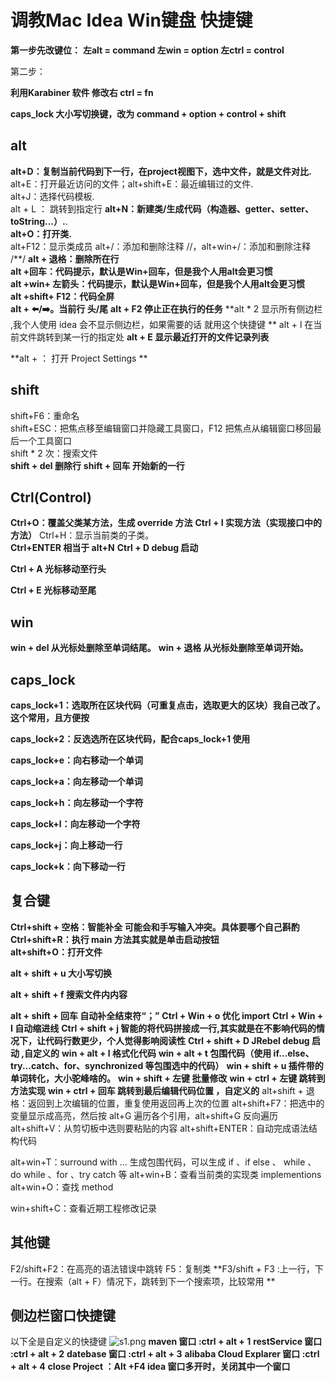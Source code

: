 # 调教Mac Idea Win键盘 快捷键
**第一步先改键位：**
  **左alt = command
  左win = option
  左ctrl = control**	



第二步：

**利用Karabiner 软件 修改右 ctrl  = fn**

**caps_lock 大小写切换键，改为 command + option + control + shift** 

## alt
**alt+D：复制当前代码到下一行，在project视图下，选中文件，就是文件对比.**
alt+E：打开最近访问的文件；alt+shift+E：最近编辑过的文件.  
alt+J：选择代码模板.  
alt + L ： 跳转到指定行 
**alt+N：新建类/生成代码（构造器、getter、setter、toString...）.**.     
**alt+O：打开类.**   
alt+F12：显示类成员
alt+/：添加和删除注释 //，alt+win+/：添加和删除注释 /\**/
**alt + 退格：删除所在行**     
**alt +回车：代码提示，默认是Win+回车，但是我个人用alt会更习惯**     
**alt +win+ 左箭头：代码提示，默认是Win+回车，但是我个人用alt会更习惯**     
**alt +shift+ F12：代码全屏**     
**alt + ⬅️/➡️。当前行 头/尾**
**alt + F2 停止正在执行的任务**
**alt * 2 显示所有侧边栏 ,我个人使用 idea  会不显示侧边栏，如果需要的话 就用这个快捷键  **
alt + l 在当前文件跳转到某一行的指定处
**alt + E  显示最近打开的文件记录列表**

**alt + ：  打开 Project Settings **

   

## shift
shift+F6：重命名   
shift+ESC：把焦点移至编辑窗口并隐藏工具窗口，F12 把焦点从编辑窗口移回最后一个工具窗口   
shift * 2 次：搜索文件   
**shift + del 删除行**
**shift + 回车 开始新的一行**

## Ctrl(Control)
**Ctrl+O：覆盖父类某方法，生成 override 方法**
**Ctrl + I  实现方法（实现接口中的方法）**
Ctrl+H：显示当前类的子类。   
**Ctrl+ENTER 相当于 alt+N**
**Ctrl + D debug 启动**

**Ctrl + A 光标移动至行头**

**Ctrl + E 光标移动至尾**





## win

**win + del 从光标处删除至单词结尾。**
**win + 退格 从光标处删除至单词开始。**



## caps_lock

**caps_lock+1：选取所在区块代码（可重复点击，选取更大的区块）我自己改了。这个常用，且方便按**  

**caps_lock+2：反选选所在区块代码，配合caps_lock+1 使用** 

**caps_lock+e：向右移动一个单词**

**caps_lock+a：向左移动一个单词**

**caps_lock+h：向左移动一个字符**

**caps_lock+l：向左移动一个字符**

**caps_lock+j：向上移动一行**

**caps_lock+k：向下移动一行**



## 复合键
**Ctrl+shift + 空格：智能补全 可能会和手写输入冲突。具体要哪个自己斟酌**   
**Ctrl+shift+R：执行 main 方法其实就是单击启动按钮**   
**alt+shift+O：打开文件**   

**alt + shift + u 大小写切换**

**alt + shift + f   搜索文件内内容**

**alt + shift + 回车 自动补全结束符“；”**
**Ctrl + Win + o 优化 import**
**Ctrl + Win + I 自动缩进线**
**Ctrl + shift + j 智能的将代码拼接成一行,其实就是在不影响代码的情况下，让代码行数更少，个人觉得影响阅读性**
**Ctrl + shift + D JRebel debug 启动 ,自定义的** 
**win + alt + l 格式化代码** 
**win + alt + t  包围代码（使用 if...else、try...catch、for、synchronized 等包围选中的代码）**
**win + shift + u 插件带的单词转化，大小驼峰啥的。**
**win + shift + 左键 批量修改**
**win + ctrl + 左键 跳转到方法实现**
**win + ctrl + 回车 跳转到最后编辑代码位置  ，自定义的**
alt+shift + 退格：返回到上次编辑的位置，重复使用返回再上次的位置
alt+shift+F7：把选中的变量显示成高亮，然后按 alt+G 遍历各个引用，alt+shift+G 反向遍历
alt+shift+V：从剪切板中选则要粘贴的内容
alt+shift+ENTER：自动完成语法结构代码

alt+win+T：surround with ... 生成包围代码，可以生成 if 、if else 、 while 、 do while 、for 、try catch 等
alt+win+B：查看当前类的实现类 implementions
alt+win+O：查找 method

win+shift+C：查看近期工程修改记录

## 其他键
F2/shift+F2：在高亮的语法错误中跳转
F5：复制类
**F3/shift + F3 :上一行，下一行。在搜索（alt + F）情况下，跳转到下一个搜索项，比较常用
**

## 侧边栏窗口快捷键
以下全是自定义的快捷键
![s1.png](https://i.loli.net/2019/08/27/OMBpyqgmVKkZo7u.png )
**maven 窗口 :ctrl + alt + 1**
**restService 窗口 :ctrl + alt + 2**
**datebase 窗口 :ctrl + alt + 3**
**alibaba Cloud Explarer 窗口 :ctrl + alt + 4**
**close Project ：Alt +F4  idea 窗口多开时，关闭其中一个窗口**

